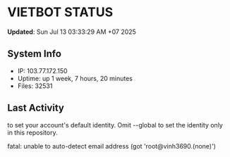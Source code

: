 # VIETBOT STATUS
**Updated**: Sun Jul 13 03:33:29 AM +07 2025

## System Info
- IP: 103.77.172.150
- Uptime: up 1 week, 7 hours, 20 minutes
- Files: 32531

## Last Activity

to set your account's default identity.
Omit --global to set the identity only in this repository.

fatal: unable to auto-detect email address (got 'root@vinh3690.(none)')

